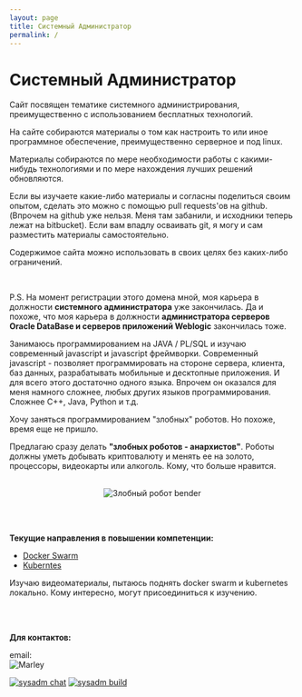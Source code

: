 ```yaml
---
layout: page
title: Системный Администратор
permalink: /
---
```


# Системный Администратор

Сайт посвящен тематике системного администрирования, преимущественно с использованием бесплатных технологий.

На сайте собираются материалы о том как настроить то или иное программное обеспечение, преимущественно серверное и под linux.

Материалы собираются по мере необходимости работы с какими-нибудь технологиями и по мере нахождения лучших решений обновляются.

Если вы изучаете какие-либо материалы и согласны поделиться своим опытом, сделать это можно с помощью pull requests'ов на github. (Впрочем на github уже нельзя. Меня там забанили, и исходники теперь лежат на bitbucket). Если вам впадлу осваивать git, я могу и сам разместить материалы самостоятельно.

Содержимое сайта можно использовать в своих целях без каких-либо ограничений.

<br/>


P.S. На момент регистрации этого домена мной, моя карьера в должности **системного администратора** уже закончилась. Да и похоже, что моя карьера в должности **администратора серверов Oracle DataBase и серверов приложений Weblogic** закончилась тоже.

Занимаюсь программированием на JAVA / PL/SQL и изучаю современный javascript и javascript фреймворки. Современный javascript - позволяет программировать на стороне сервера, клиента, баз данных, разрабатывать мобильные и десктопные приложения. И для всего этого достаточно одного языка. Впрочем он оказался для меня намного сложнее, любых других языков программирования. Сложнее C++, Java, Python и т.д.

Хочу заняться программированием "злобных" роботов. Но похоже, время еще не пришло.

Предлагаю сразу делать **"злобных роботов - анархистов"**. Роботы должны уметь добывать криптовалюту и менять ее на золото, процессоры, видеокарты или алкоголь. Кому, что больше нравится.

<br/>

<div align="center">
    <img src="//files.sysadm.ru/img/bender.jpg" border="0" alt="Злобный робот bender">
</div>



<br/><br/>

**Текущие направления в повышении компетенции:**

- <a href="/linux/containers/docker/clustering/swarm/">Docker Swarm</a>
- <a href="/linux/containers/kubernetes/building-microservice-systems-with-docker-and-kubernetes/">Kuberntes</a>


Изучаю видеоматериалы, пытаюсь поднять docker swarm и kubernetes локально. Кому интересно, могут присоединиться к изучению.


<br/><br/>

**Для контактов:**

email:  
![Marley](http://img.fotografii.org/a3333333mail.gif "Marley")

<a href="https://gitter.im/sysadm-ru/Lobby" rel="nofollow"><img src="https://badges.gitter.im/sysadm-ru/Lobby.svg" alt="sysadm chat"></a>
<a href="https://travis-ci.org/sysadm-ru/sysadm.ru" rel="nofollow"><img src="https://travis-ci.org/sysadm-ru/sysadm.ru.svg?branch=gh-pages" alt="sysadm build"></a>
